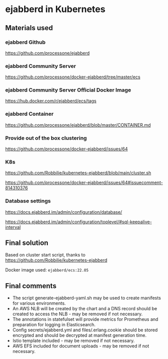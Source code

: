 # ejabberd in Kubernetes

## Materials used

### ejabberd Github

https://github.com/processone/ejabberd

### ejabberd Community Server

https://github.com/processone/docker-ejabberd/tree/master/ecs

### ejabberd Community Server Official Docker Image

https://hub.docker.com/r/ejabberd/ecs/tags

### ejabberd Container

https://github.com/processone/ejabberd/blob/master/CONTAINER.md

### Provide out of the box clustering

https://github.com/processone/docker-ejabberd/issues/64

### K8s

https://github.com/Robbilie/kubernetes-ejabberd/blob/main/cluster.sh

https://github.com/processone/docker-ejabberd/issues/64#issuecomment-814310376

### Database settings

https://docs.ejabberd.im/admin/configuration/database/

https://docs.ejabberd.im/admin/configuration/toplevel/#sql-keepalive-interval

## Final solution

Based on cluster start script, thanks to https://github.com/Robbilie/kubernetes-ejabberd

Docker image used: `ejabberd/ecs:22.05`

## Final comments

- The script generate-ejabberd-yaml.sh may be used to create manifests for various environments.
- An AWS NLB will be created by the chart and a DNS record should be created to access the NLB - may be removed if not necessary.
- The annotations in statefulset will provide metrics for Prometheus and preparation for logging in Elasticsearch.
- Config secrets/ejabberd.yml and files/.erlang.cookie should be stored encrypted and should 
be decrypted at manifest generation time.
- Istio template included - may be removed if not necessary.
- AWS EFS included for document uploads - may be removed if not necessary.
